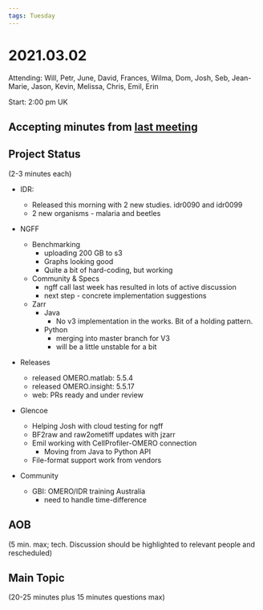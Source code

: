 ```yaml
---
tags: Tuesday
---
```


# 2021.03.02

Attending: Will, Petr, June, David, Frances, Wilma, Dom, Josh, Seb, Jean-Marie, Jason, Kevin, Melissa, Chris, Emil, Erin

Start: 2:00 pm UK

## Accepting minutes from [<u>last meeting</u>](https://github.com/ome/meeting-minutes)

## Project Status

(2-3 minutes each)

- IDR:
  - Released this morning with 2 new studies. idr0090 and idr0099 
  - 2 new organisms - malaria and beetles

- NGFF
  - Benchmarking
    - uploading 200 GB to s3
    - Graphs looking good
    - Quite a bit of hard-coding, but working
  - Community & Specs
    - ngff call last week has resulted in lots of active discussion
    - next step - concrete implementation suggestions
  - Zarr
    - Java
      - No v3 implementation in the works. Bit of a holding pattern.
    - Python
      - merging into master branch for V3
      - will be a little unstable for a bit

- Releases
  - released OMERO.matlab: 5.5.4
  - released OMERO.insight: 5.5.17
  - web: PRs ready and under review

- Glencoe
  - Helping Josh with cloud testing for ngff
  - BF2raw and raw2ometiff updates with jzarr
  - Emil working with CellProfiler-OMERO connection
    - Moving from Java to Python API
  - File-format support work from vendors

- Community
  - GBI: OMERO/IDR training Australia  
    - need to handle time-difference


## AOB

(5 min. max; tech. Discussion should be highlighted to relevant people and rescheduled)

## Main Topic

(20-25 minutes plus 15 minutes questions max)
